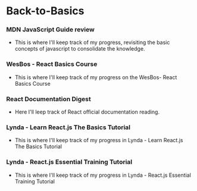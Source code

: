 # Back-to-Basics

### MDN JavaScript Guide review
+ This is where I'll keep track of my progress, revisiting the basic concepts of javascript to consolidate the knowledge.

### WesBos - React Basics Course
+ This is where I'll keep track of my progress on the WesBos- React Basics Course

### React Documentation Digest
+ Here I'll leep track of React official documentation reading.

### Lynda - Learn React.js The Basics Tutorial
+ This is where I'll keep track of my progress in Lynda - Learn React.js The Basics Tutorial

### Lynda - React.js Essential Training Tutorial

+ This is where I'll keep track of my progress in Lynda - React.js Essential Training Tutorial
